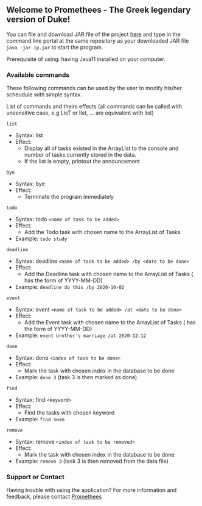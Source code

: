 ## Welcome to Promethees - The Greek legendary version of Duke!

You can file and download JAR file of the project [here](https://github.com/Promethees/ip/releases/tag/v0.2) and type in the command line portal at the same repository as your downloaded JAR file `java -jar ip.jar` to start the program. 

Prerequisite of using: having Java11 installed on your computer.

### Available commands

These following commands can be used by the user to modify his/her scheudule with simple syntax.

List of commands and theirs effects (all commands can be called with unsensitive case, e.g LisT or lIst, ... are equivalent with list)

`list`
- Syntax:
  list
- Effect:
  - Display all of tasks existed in the ArrayList to the console and number of tasks currently stored in the data. 
  - If the list is empty, printout the announcement

`bye`
- Syntax: 
  bye
- Effect:
  - Terminate the program immediately

`todo`
- Syntax:
  todo `<name of task to be added>`
- Effect:
  - Add the Todo task with chosen name to the ArrayList of Tasks
- Example:
  `todo study`
  
`deadline`
- Syntax:
  deadline `<name of task to be added> /by <date to be done>`
- Effect:
  - Add the Deadline task with chosen name to the ArrayList of Tasks (<date to be done> has the form of YYYY-MM-DD)
- Example:
  `deadline do this /by 2020-10-02`
  
`event`
- Syntax:
  event `<name of task to be added> /at <date to be done>`
- Effect:
  - Add the Event task with chosen name to the ArrayList of Tasks (<date to be done> has the form of YYYY-MM-DD)
- Example:
  `event brother's marriage /at 2020-12-12`
  
`done`
- Syntax:
  done `<index of task to be done>`
- Effect:
  - Mark the task with chosen index in the database to be done
- Example:
  `done 3` (task 3 is then marked as done)

`find`
- Syntax:
  find `<keyword>`
- Effect:
  - Find the tasks with chosen keyword
- Example:
  `find swim`
  
`remove`
- Syntax:
  remove `<index of task to be removed>`
- Effect:
  - Mark the task with chosen index in the database to be done
- Example:
  `remove 3` (task 3 is then removed from the data file)

### Support or Contact
Having trouble with using the application? For more information and feedback, please contact [Promethees](https://github.com/Promethees)
